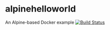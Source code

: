 # alpinehelloworld
An Alpine-based Docker example
[![Build Status](https://4c4d-2001-861-8c82-b460-8828-a4d4-b4d6-ef5b.ngrok-free.app/buildStatus/icon?job=alpinehelloworld)](https://4c4d-2001-861-8c82-b460-8828-a4d4-b4d6-ef5b.ngrok-free.app/job/alpinehelloworld/)
